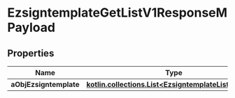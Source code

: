 
# EzsigntemplateGetListV1ResponseMPayload

## Properties
| Name | Type | Description | Notes |
| ------------ | ------------- | ------------- | ------------- |
| **aObjEzsigntemplate** | [**kotlin.collections.List&lt;EzsigntemplateListElement&gt;**](EzsigntemplateListElement.md) |  |  |



